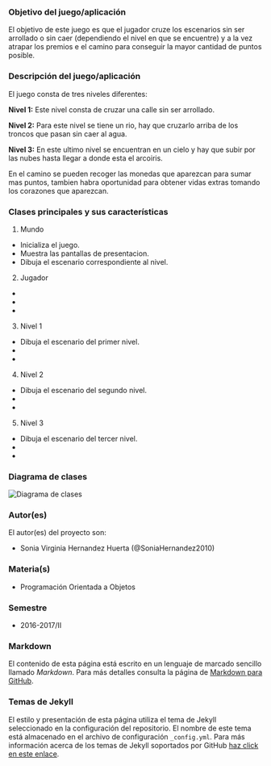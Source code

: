 ### Objetivo del juego/aplicación
El objetivo de este juego es que el jugador cruze los escenarios sin ser arrollado o sin caer (dependiendo el nivel en que se encuentre) y a la vez atrapar los premios e el camino para conseguir la mayor cantidad de puntos posible.

### Descripción del juego/aplicación
El juego consta de tres niveles diferentes:

**Nivel 1:** Este nivel consta de cruzar una calle sin ser arrollado.

**Nivel 2:** Para este nivel se tiene un rio, hay que cruzarlo arriba de los troncos que pasan sin caer al agua.

**Nivel 3:** En este ultimo nivel se encuentran en un cielo y hay que subir por las nubes hasta llegar a donde esta el arcoiris.

En el camino se pueden recoger las monedas que aparezcan para sumar mas puntos, tambien habra oportunidad para obtener vidas extras tomando los corazones que aparezcan.

### Clases principales y sus características
1. Mundo
* Inicializa el juego.
* Muestra las pantallas de presentacion.
* Dibuja el escenario correspondiente al nivel.

2. Jugador
* 
* 
* 

3. Nivel 1
* Dibuja el escenario del primer nivel.
* 
* 

4. Nivel 2
* Dibuja el escenario del segundo nivel.
* 
* 

5. Nivel 3
* Dibuja el escenario del tercer nivel.
* 
* 

### Diagrama de clases
![Diagrama de clases](url-del-diagrama.png)

### Autor(es)
El autor(es) del proyecto son:
- Sonia Virginia Hernandez Huerta (@SoniaHernandez2010)

### Materia(s)
- Programación Orientada a Objetos

### Semestre
- 2016-2017/II

### Markdown
El contenido de esta página está escrito en un lenguaje de marcado sencillo llamado *Markdown*. Para más detalles consulta la página de [Markdown para GitHub](https://guides.github.com/features/mastering-markdown/).

### Temas de Jekyll
El estilo y presentación de esta página utiliza el tema de Jekyll seleccionado en la configuración del repositorio. El nombre de este tema está almacenado en el archivo de configuración `_config.yml`. Para más información acerca de los temas de Jekyll soportados por GitHub [haz click en este enlace](https://pages.github.com/themes/).
